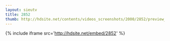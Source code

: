 ```yaml
---
layout: sieutv
title: 2852
thumb: http://hdsite.net/contents/videos_screenshots/2000/2852/preview_360p.mp4.jpg
---
```

{% include iframe src='http://hdsite.net/embed/2852' %}
 

